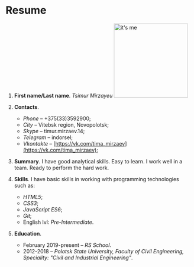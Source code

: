 <h1>Resume</h1>

1. **First name/Last name**. *Tsimur Mirzayeu*   <img src="https://scontent-frt3-2.cdninstagram.com/vp/8805ed61335e64056d48bbf0aa04f5d4/5D20758F/t51.2885-15/e15/11201712_608016262669284_380698258_n.jpg?_nc_ht=scontent-frt3-2.cdninstagram.com" width="200" heigth="273" alt="it's me"> 

2. **Contacts**. 
    - *Phone* – +375(33)3592900;
    - *City* – Vitebsk region, Novopolotsk;
    - *Skype* – timur.mirzaev.14;
    - *Telegram* – indorsel;
    - *Vkontakte* – [https://vk.com/tima_mirzaev](https://vk.com/tima_mirzaev);

3. **Summary**. 
    I have good analytical skills. Easy to learn. I work well in a team. Ready to perform the hard work.

4. **Skills**. 
    I have basic skills in working with programming technologies such as:
    - *HTML5*;
    - *CSS3*;
    - *JavaScript ES6*;
    - *Git*;
    - English lvl: *Pre-Intermediate*.

5. **Education**.
    - February 2019-present – *RS School*.
    - 2012-2018 – *Polotsk State University, Faculty of Civil Engineering, Speciality: "Civil and Industrial Engineering"*.
